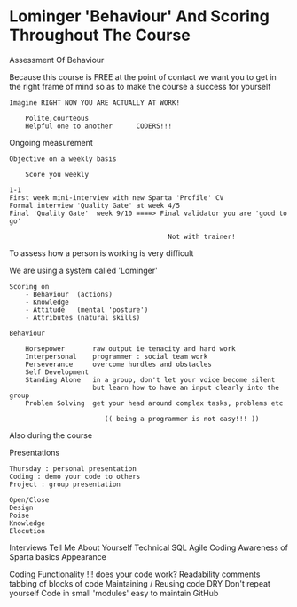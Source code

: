 # Lominger 'Behaviour' And Scoring Throughout The Course

Assessment Of Behaviour

Because this course is FREE at the point of contact we want you to get in the right frame of mind so as to make the course a success for yourself

```
Imagine RIGHT NOW YOU ARE ACTUALLY AT WORK!

	Polite,courteous
	Helpful one to another      CODERS!!!
```

Ongoing measurement

```
Objective on a weekly basis

	Score you weekly

1-1 
First week mini-interview with new Sparta 'Profile' CV
Formal interview 'Quality Gate' at week 4/5
Final 'Quality Gate'  week 9/10 ====> Final validator you are 'good to go'

										Not with trainer!
```

To assess how a person is working is very difficult

We are using a system called 'Lominger'

```
Scoring on
	- Behaviour  (actions)
	- Knowledge  
	- Attitude   (mental 'posture')
	- Attributes (natural skills)

Behaviour

	Horsepower 		 raw output ie tenacity and hard work
	Interpersonal    programmer : social team work
	Perseverance 	 overcome hurdles and obstacles
	Self Development 
	Standing Alone   in a group, don't let your voice become silent
					 but learn how to have an input clearly into the group
	Problem Solving  get your head around complex tasks, problems etc

						(( being a programmer is not easy!!! ))
```

Also during the course

Presentations

```
Thursday : personal presentation
Coding : demo your code to others
Project : group presentation

Open/Close
Design
Poise
Knowledge
Elocution
```

Interviews
Tell Me About Yourself
Technical
SQL
Agile
Coding
Awareness of Sparta basics
Appearance

Coding
Functionality !!! does your code work?
Readability
comments
tabbing of blocks of code
Maintaining / Reusing code
DRY Don't repeat yourself
Code in small 'modules' easy to maintain
GitHub